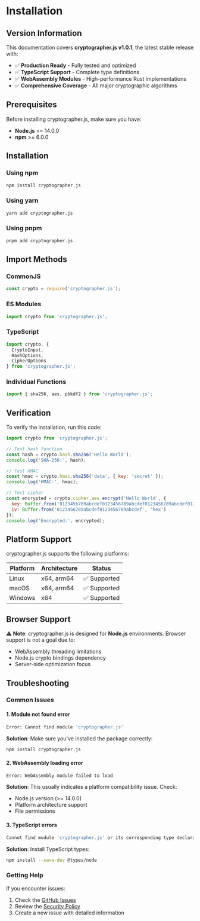 # Installation

## Version Information

This documentation covers **cryptographer.js v1.0.1**, the latest stable release with:

- ✅ **Production Ready** - Fully tested and optimized
- ✅ **TypeScript Support** - Complete type definitions
- ✅ **WebAssembly Modules** - High-performance Rust implementations
- ✅ **Comprehensive Coverage** - All major cryptographic algorithms

## Prerequisites

Before installing cryptographer.js, make sure you have:

- **Node.js** >= 14.0.0
- **npm** >= 6.0.0

## Installation

### Using npm

```bash
npm install cryptographer.js
```

### Using yarn

```bash
yarn add cryptographer.js
```

### Using pnpm

```bash
pnpm add cryptographer.js
```

## Import Methods

### CommonJS

```javascript
const crypto = require('cryptographer.js');
```

### ES Modules

```javascript
import crypto from 'cryptographer.js';
```

### TypeScript

```typescript
import crypto, { 
  CryptoInput, 
  HashOptions, 
  CipherOptions 
} from 'cryptographer.js';
```

### Individual Functions

```javascript
import { sha256, aes, pbkdf2 } from 'cryptographer.js';
```

## Verification

To verify the installation, run this code:

```javascript
import crypto from 'cryptographer.js';

// Test hash function
const hash = crypto.hash.sha256('Hello World');
console.log('SHA-256:', hash);

// Test HMAC
const hmac = crypto.hmac.sha256('data', { key: 'secret' });
console.log('HMAC:', hmac);

// Test cipher
const encrypted = crypto.cipher.aes.encrypt('Hello World', {
  key: Buffer.from('0123456789abcdef0123456789abcdef0123456789abcdef0123456789abcdef', 'hex'),
  iv: Buffer.from('0123456789abcdef0123456789abcdef', 'hex')
});
console.log('Encrypted:', encrypted);
```

## Platform Support

cryptographer.js supports the following platforms:

| Platform | Architecture | Status |
|----------|--------------|---------|
| Linux | x64, arm64 | ✅ Supported |
| macOS | x64, arm64 | ✅ Supported |
| Windows | x64 | ✅ Supported |

## Browser Support

⚠️ **Note**: cryptographer.js is designed for **Node.js** environments. Browser support is not a goal due to:

- WebAssembly threading limitations
- Node.js crypto bindings dependency
- Server-side optimization focus

## Troubleshooting

### Common Issues

#### 1. Module not found error

```bash
Error: Cannot find module 'cryptographer.js'
```

**Solution**: Make sure you've installed the package correctly:

```bash
npm install cryptographer.js
```

#### 2. WebAssembly loading error

```bash
Error: WebAssembly module failed to load
```

**Solution**: This usually indicates a platform compatibility issue. Check:

- Node.js version (>= 14.0.0)
- Platform architecture support
- File permissions

#### 3. TypeScript errors

```bash
Cannot find module 'cryptographer.js' or its corresponding type declarations
```

**Solution**: Install TypeScript types:

```bash
npm install --save-dev @types/node
```

### Getting Help

If you encounter issues:

1. Check the [GitHub Issues](https://github.com/wstran/cryptographer/issues)
2. Review the [Security Policy](https://github.com/wstran/cryptographer/blob/main/SECURITY.md)
3. Create a new issue with detailed information 